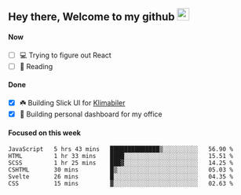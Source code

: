 ## Hey there, Welcome to my github <img src="https://media.giphy.com/media/hvRJCLFzcasrR4ia7z/giphy.gif" width="25px">

#### Now
- [ ] 💻 Trying to figure out React
- [ ] 📕 Reading

#### Done
- [x] ☘️ Building Slick UI for [Klimabiler](https://klimabiler.dk)
- [x] 🚀 Building personal dashboard for my office
 
 #### Focused on this week
<!--START_SECTION:waka-->

```text
JavaScript   5 hrs 43 mins   ██████████████▒░░░░░░░░░░   56.90 %
HTML         1 hr 33 mins    ████░░░░░░░░░░░░░░░░░░░░░   15.51 %
SCSS         1 hr 25 mins    ███▓░░░░░░░░░░░░░░░░░░░░░   14.25 %
CSHTML       30 mins         █▒░░░░░░░░░░░░░░░░░░░░░░░   05.03 %
Svelte       26 mins         █░░░░░░░░░░░░░░░░░░░░░░░░   04.35 %
CSS          15 mins         ▓░░░░░░░░░░░░░░░░░░░░░░░░   02.63 %
```

<!--END_SECTION:waka-->

